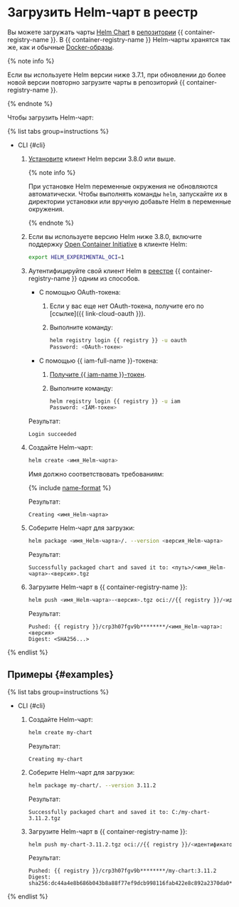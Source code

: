 # Загрузить Helm-чарт в реестр

Вы можете загружать чарты [Helm Chart](https://helm.sh/docs/topics/charts/) в [репозитории](../../concepts/repository.md) {{ container-registry-name }}. В {{ container-registry-name }} Helm-чарты хранятся так же, как и обычные [Docker-образы](../../concepts/docker-image.md).

{% note info %}

Если вы используете Helm версии ниже 3.7.1, при обновлении до более новой версии повторно загрузите чарты в репозиторий {{ container-registry-name }}.

{% endnote %}

Чтобы загрузить Helm-чарт:

{% list tabs group=instructions %}

- CLI {#cli}

  1. [Установите](https://helm.sh/ru/docs/intro/install/) клиент Helm версии 3.8.0 или выше.

     {% note info %}

     При установке Helm переменные окружения не обновляются автоматически. Чтобы выполнять команды `helm`, запускайте их в директории установки или вручную добавьте Helm в переменные окружения.

     {% endnote %}

  1. Если вы используете версию Helm ниже 3.8.0, включите поддержку [Open Container Initiative](https://opencontainers.org/) в клиенте Helm:

     ```bash
     export HELM_EXPERIMENTAL_OCI=1
     ```

  
  1. Аутентифицируйте свой клиент Helm в [реестре](../../concepts/registry.md) {{ container-registry-name }} одним из способов.
     * С помощью OAuth-токена:
       1. Если у вас еще нет OAuth-токена, получите его по [ссылке]({{ link-cloud-oauth }}).
       1. Выполните команду:

          ```bash
          helm registry login {{ registry }} -u oauth
          Password: <OAuth-токен>
          ```

     * С помощью {{ iam-full-name }}-токена:
       1. [Получите {{ iam-name }}-токен](../../../iam/operations/iam-token/create.md).
       1. Выполните команду:

          ```bash
          helm registry login {{ registry }} -u iam
          Password: <IAM-токен>
          ```

     Результат:

     ```text
     Login succeeded
     ```



  1. Создайте Helm-чарт:
  
     ```bash
     helm create <имя_Helm-чарта>
     ```

     Имя должно соответствовать требованиям:

     {% include [name-format](../../../_includes/name-format.md) %}

     Результат:

     ```text
     Creating <имя_Helm-чарта>
     ```

  1. Соберите Helm-чарт для загрузки:

     ```bash
     helm package <имя_Helm-чарта>/. --version <версия_Helm-чарта>
     ```

     Результат:

     ```text
     Successfully packaged chart and saved it to: <путь>/<имя_Helm-чарта>-<версия>.tgz
     ```

  1. Загрузите Helm-чарт в {{ container-registry-name }}:

     ```bash
     helm push <имя_Helm-чарта>-<версия>.tgz oci://{{ registry }}/<идентификатор_реестра>
     ```

     Результат:

     ```text
     Pushed: {{ registry }}/crp3h07fgv9b********/<имя_Helm-чарта>:<версия>
     Digest: <SHA256...>
     ```

{% endlist %}

## Примеры {#examples}

{% list tabs group=instructions %}

- CLI {#cli}

  1. Создайте Helm-чарт:

     ```bash
     helm create my-chart
     ```

     Результат:

     ```text
     Creating my-chart
     ```

  1. Соберите Helm-чарт для загрузки:

     ```bash
     helm package my-chart/. --version 3.11.2
     ```

     Результат:

     ```text
     Successfully packaged chart and saved it to: C:/my-chart-3.11.2.tgz
     ```

  1. Загрузите Helm-чарт в {{ container-registry-name }}:

     ```bash
     helm push my-chart-3.11.2.tgz oci://{{ registry }}/<идентификатор_реестра>
     ```

     Результат:

     ```text
     Pushed: {{ registry }}/crp3h07fgv9b********/my-chart:3.11.2
     Digest: sha256:dc44a4e8b686b043b8a88f77ef9dcb998116fab422e8c892a2370da0********
     ```

{% endlist %}